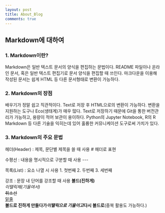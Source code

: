 ```yaml
---
layout: post
title: About_Blog
comments: true
---
```


Markdown에 대하여
-----------------

### 1. Markdown이란?
Markdown은 일반 텍스트 문서의 양식을 편집하는 문법이다. README 파일이나 온라인 문서, 혹은 일반 텍스트 편집기로 문서 양식을 편집할 때 쓰인다. 마크다운을 이용해 작성된 문서는 쉽게 HTML 등 다른 문서형태로 변환이 가능하다.

### 2. Markdown의 장점
배우기가 정말 쉽고 직관적이다.
Text로 저장 후 HTML으로의 변환이 가능하다. 변환을 지원하는 도구나 Eco(생태계)가 매우 많다.
Text로 저장하기 때문에 Git을 통한 버전관리가 가능하고, 용량이 적어 보관이 용이하다.
Python의 Jupyter Notebook, R의 R Markdown 등 다른 기술을 익히는데 있어 훌륭한 커뮤니케이션 도구로써 가치가 있다.

### 3. Markdown의 주요 문법
헤더(Header) : 제목, 문단별 제목을 쓸 때 사용
        # 헤더로 표현

수평선 : 내용을 명시적으로 구분할 때 사용
        ---

목록(List) : 요소 나열 시 사용
        1. 첫번째
        2. 두번째
        3. 세번째

강조 : 문장 내 단어를 강조할 때 사용
    __볼드(진하게)__  
    _이탤릭체(기울여서)_    
    ~~취소선~~  
    <u>밑줄</u>  
    __볼드로 진하게 만들다가*이탤릭으로 기울이고*다시 볼드로__(중복 활용도 가능하다.)

